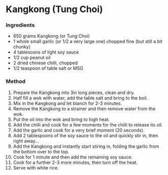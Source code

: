 # Kangkong (Tung Choi)

### Ingredients

* 650 grams Kangkong (or Tung Choi)
* 1 whole small garlic (or 1/2 a very large one) chopped fine (but still a bit chunky)
* 4 tablesoons of light soy sauce
* 1/2 cup peanut oil
* 2 dried chinese chilli, chopped
* 1/2 teaspoon of table salt or MSG


### Method

1. Prepare the Kangkong into 3in long pieces, clean and dry.
1. Half fill a wok with water, add the table salt and bring to the boil.
1. Mix in the Kangkong and let blanch for 2-3 minutes.
1. Remove the Kangkong to a strainer and then remove water from the wok.
1. Put the oil into the wok and bring to high heat.
1. Add the chilli and cook for a few moments for the chilli to release its oil.
1. Add the garlic and cook for a very brief moment (20 seconds).
1. Add 2 tablespoons of the soy sauce to the oil and quickly stir in, then right away...
1. Add the Kangkong and instantly start stiring in, folding the garlic from the bottom over to the top.
1. Cook for 1 minute and then add the remaining soy sauce.
1. Cook for a further 2-3 more minutes, then turn off the heat.
1. Serve with white rice.
